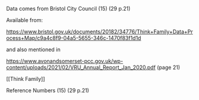Data comes from Bristol City Council (15) (29 p.21)

Available from: 

https://www.bristol.gov.uk/documents/20182/34776/Think+Family+Data+Process+Map/c9a4c8f9-04a5-5655-346c-1470f83f1d1d 

and also mentioned in 

https://www.avonandsomerset-pcc.gov.uk/wp-content/uploads/2021/02/VRU_Annual_Report_Jan_2020.pdf (page 21)

[[Think Family]]

Reference Numbers (15) (29 p.21)